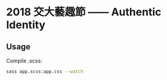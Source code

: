 # 2018 交大藝趣節 —— Authentic Identity

## Usage

Compile .scss:

```bash
sass app.scss:app.css --watch
```